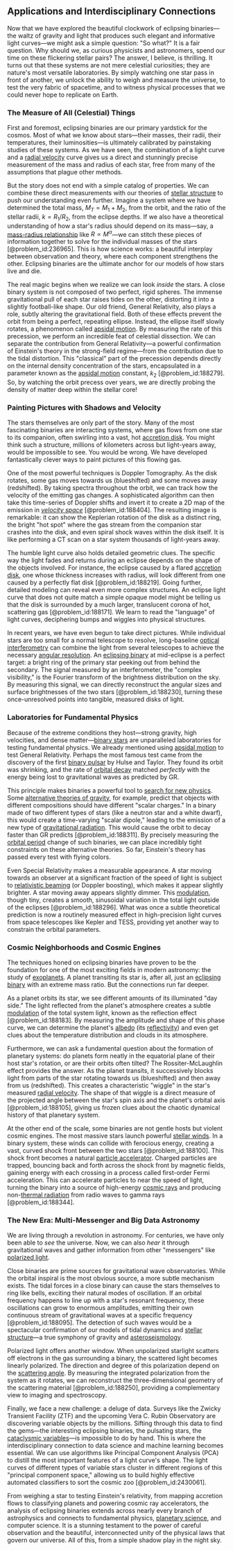 ## Applications and Interdisciplinary Connections

Now that we have explored the beautiful clockwork of eclipsing binaries—the waltz of gravity and light that produces such elegant and informative light curves—we might ask a simple question: "So what?" It is a fair question. Why should we, as curious physicists and astronomers, spend our time on these flickering stellar pairs? The answer, I believe, is thrilling. It turns out that these systems are not mere celestial curiosities; they are nature's most versatile laboratories. By simply watching one star pass in front of another, we unlock the ability to weigh and measure the universe, to test the very fabric of spacetime, and to witness physical processes that we could never hope to replicate on Earth.

### The Measure of All (Celestial) Things

First and foremost, eclipsing binaries are our primary yardstick for the cosmos. Most of what we know about stars—their masses, their radii, their temperatures, their luminosities—is ultimately calibrated by painstaking studies of these systems. As we have seen, the combination of a light curve and a [radial velocity](@article_id:159330) curve gives us a direct and stunningly precise measurement of the mass and radius of each star, free from many of the assumptions that plague other methods.

But the story does not end with a simple catalog of properties. We can combine these direct measurements with our theories of [stellar structure](@article_id:135867) to push our understanding even further. Imagine a system where we have determined the total mass, $M_T = M_1 + M_2$, from the orbit, and the ratio of the stellar radii, $k = R_1 / R_2$, from the eclipse depths. If we also have a theoretical understanding of how a star's radius should depend on its mass—say, a [mass-radius relationship](@article_id:157472) like $R \propto M^\alpha$—we can stitch these pieces of information together to solve for the individual masses of the stars [@problem_id:236965]. This is how science works: a beautiful interplay between observation and theory, where each component strengthens the other. Eclipsing binaries are the ultimate anchor for our models of how stars live and die.

The real magic begins when we realize we can look *inside* the stars. A close binary system is not composed of two perfect, rigid spheres. The immense gravitational pull of each star raises tides on the other, distorting it into a slightly football-like shape. Our old friend, General Relativity, also plays a role, subtly altering the gravitational field. Both of these effects prevent the orbit from being a perfect, repeating ellipse. Instead, the ellipse itself slowly rotates, a phenomenon called [apsidal motion](@article_id:161013). By measuring the rate of this precession, we perform an incredible feat of celestial dissection. We can separate the contribution from General Relativity—a powerful confirmation of Einstein's theory in the strong-field regime—from the contribution due to the tidal distortion. This "classical" part of the precession depends directly on the internal density concentration of the stars, encapsulated in a parameter known as the [apsidal motion](@article_id:161013) constant, $k_2$ [@problem_id:188279]. So, by watching the orbit precess over years, we are directly probing the density of matter deep within the stellar core!

### Painting Pictures with Shadows and Velocity

The stars themselves are only part of the story. Many of the most fascinating binaries are interacting systems, where gas flows from one star to its companion, often swirling into a vast, hot [accretion disk](@article_id:159110). You might think such a structure, millions of kilometers across but light-years away, would be impossible to see. You would be wrong. We have developed fantastically clever ways to paint pictures of this flowing gas.

One of the most powerful techniques is Doppler Tomography. As the disk rotates, some gas moves towards us (blueshifted) and some moves away (redshifted). By taking spectra throughout the orbit, we can track how the velocity of the emitting gas changes. A sophisticated algorithm can then take this time-series of Doppler shifts and invert it to create a 2D map of the emission in *[velocity space](@article_id:180722)* [@problem_id:188404]. The resulting image is remarkable: it can show the Keplerian rotation of the disk as a distinct ring, the bright "hot spot" where the gas stream from the companion star crashes into the disk, and even spiral shock waves within the disk itself. It is like performing a CT scan on a star system thousands of light-years away.

The humble light curve also holds detailed geometric clues. The specific way the light fades and returns during an eclipse depends on the shape of the objects involved. For instance, the eclipse caused by a flared [accretion disk](@article_id:159110), one whose thickness increases with radius, will look different from one caused by a perfectly flat disk [@problem_id:188219]. Going further, detailed modeling can reveal even more complex structures. An eclipse light curve that does not quite match a simple opaque model might be telling us that the disk is surrounded by a much larger, translucent corona of hot, scattering gas [@problem_id:188171]. We learn to read the "language" of light curves, deciphering bumps and wiggles into physical structures.

In recent years, we have even begun to take direct pictures. While individual stars are too small for a normal telescope to resolve, long-baseline [optical interferometry](@article_id:181303) can combine the light from several telescopes to achieve the necessary [angular resolution](@article_id:158753). An [eclipsing binary](@article_id:160056) at mid-eclipse is a perfect target: a bright ring of the primary star peeking out from behind the secondary. The signal measured by an interferometer, the "complex visibility," is the Fourier transform of the brightness distribution on the sky. By measuring this signal, we can directly reconstruct the angular sizes and surface brightnesses of the two stars [@problem_id:188230], turning these once-unresolved points into tangible, measured disks of light.

### Laboratories for Fundamental Physics

Because of the extreme conditions they host—strong gravity, high velocities, and dense matter—[binary stars](@article_id:175760) are unparalleled laboratories for testing fundamental physics. We already mentioned using [apsidal motion](@article_id:161013) to test General Relativity. Perhaps the most famous test came from the discovery of the first [binary pulsar](@article_id:157135) by Hulse and Taylor. They found its orbit was shrinking, and the rate of [orbital decay](@article_id:159770) matched *perfectly* with the energy being lost to gravitational waves as predicted by GR.

This principle makes binaries a powerful tool to [search for new physics](@article_id:158642). Some [alternative theories of gravity](@article_id:158174), for example, predict that objects with different compositions should have different "scalar charges." In a binary made of two different types of stars (like a neutron star and a white dwarf), this would create a time-varying "scalar dipole," leading to the emission of a new type of [gravitational radiation](@article_id:265530). This would cause the orbit to decay faster than GR predicts [@problem_id:188311]. By precisely measuring the [orbital period](@article_id:182078) change of such binaries, we can place incredibly tight constraints on these alternative theories. So far, Einstein's theory has passed every test with flying colors.

Even Special Relativity makes a measurable appearance. A star moving towards an observer at a significant fraction of the speed of light is subject to [relativistic beaming](@article_id:160270) (or Doppler boosting), which makes it appear slightly brighter. A star moving away appears slightly dimmer. This [modulation](@article_id:260146), though tiny, creates a smooth, sinusoidal variation in the total light outside of the eclipses [@problem_id:188296]. What was once a subtle theoretical prediction is now a routinely measured effect in high-precision light curves from space telescopes like Kepler and TESS, providing yet another way to constrain the orbital parameters.

### Cosmic Neighborhoods and Cosmic Engines

The techniques honed on eclipsing binaries have proven to be the foundation for one of the most exciting fields in modern astronomy: the study of [exoplanets](@article_id:182540). A planet transiting its star is, after all, just an [eclipsing binary](@article_id:160056) with an extreme mass ratio. But the connections run far deeper.

As a planet orbits its star, we see different amounts of its illuminated "day side." The light reflected from the planet's atmosphere creates a subtle [modulation](@article_id:260146) of the total system light, known as the reflection effect [@problem_id:188183]. By measuring the amplitude and shape of this phase curve, we can determine the planet's [albedo](@article_id:187879) (its [reflectivity](@article_id:154899)) and even get clues about the temperature distribution and clouds in its atmosphere.

Furthermore, we can ask a fundamental question about the formation of planetary systems: do planets form neatly in the equatorial plane of their host star's rotation, or are their orbits often tilted? The Rossiter-McLaughlin effect provides the answer. As the planet transits, it successively blocks light from parts of the star rotating towards us (blueshifted) and then away from us (redshifted). This creates a characteristic "wiggle" in the star's measured [radial velocity](@article_id:159330). The shape of that wiggle is a direct measure of the projected angle between the star's spin axis and the planet's orbital axis [@problem_id:188105], giving us frozen clues about the chaotic dynamical history of that planetary system.

At the other end of the scale, some binaries are not gentle hosts but violent cosmic engines. The most massive stars launch powerful [stellar winds](@article_id:160892). In a binary system, these winds can collide with ferocious energy, creating a vast, curved shock front between the two stars [@problem_id:188100]. This shock front becomes a natural [particle accelerator](@article_id:269213). Charged particles are trapped, bouncing back and forth across the shock front by magnetic fields, gaining energy with each crossing in a process called first-order Fermi acceleration. This can accelerate particles to near the speed of light, turning the binary into a source of high-energy [cosmic rays](@article_id:158047) and producing non-[thermal radiation](@article_id:144608) from radio waves to gamma rays [@problem_id:188344].

### The New Era: Multi-Messenger and Big Data Astronomy

We are living through a revolution in astronomy. For centuries, we have only been able to *see* the universe. Now, we can also *hear* it through gravitational waves and gather information from other "messengers" like [polarized light](@article_id:272666).

Close binaries are prime sources for gravitational wave observatories. While the orbital inspiral is the most obvious source, a more subtle mechanism exists. The tidal forces in a close binary can cause the stars themselves to ring like bells, exciting their natural modes of oscillation. If an orbital frequency happens to line up with a star's resonant frequency, these oscillations can grow to enormous amplitudes, emitting their own continuous stream of gravitational waves at a specific frequency [@problem_id:188095]. The detection of such waves would be a spectacular confirmation of our models of tidal dynamics and [stellar structure](@article_id:135867)—a true symphony of gravity and [asteroseismology](@article_id:161010).

Polarized light offers another window. When unpolarized starlight scatters off electrons in the gas surrounding a binary, the scattered light becomes linearly polarized. The direction and degree of this polarization depend on the [scattering angle](@article_id:171328). By measuring the integrated polarization from the system as it rotates, we can reconstruct the three-dimensional geometry of the scattering material [@problem_id:188250], providing a complementary view to imaging and spectroscopy.

Finally, we face a new challenge: a deluge of data. Surveys like the Zwicky Transient Facility (ZTF) and the upcoming Vera C. Rubin Observatory are discovering variable objects by the millions. Sifting through this data to find the gems—the interesting eclipsing binaries, the pulsating stars, the [cataclysmic variables](@article_id:157331)—is impossible to do by hand. This is where the interdisciplinary connection to data science and machine learning becomes essential. We can use algorithms like Principal Component Analysis (PCA) to distill the most important features of a light curve's shape. The light curves of different types of variable stars cluster in different regions of this "principal component space," allowing us to build highly effective automated classifiers to sort the cosmic zoo [@problem_id:2430061].

From weighing a star to testing Einstein's relativity, from mapping accretion flows to classifying planets and powering cosmic ray accelerators, the analysis of eclipsing binaries extends across nearly every branch of astrophysics and connects to fundamental physics, [planetary science](@article_id:158432), and computer science. It is a stunning testament to the power of careful observation and the beautiful, interconnected unity of the physical laws that govern our universe. All of this, from a simple shadow play in the night sky.